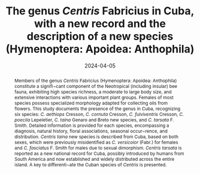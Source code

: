 ---
title: 'The genus <i>Centris</i> Fabricius in Cuba, with a new record and the description of a new species (Hymenoptera: Apoidea: Anthophila)'
date: '2024-04-05'
doi: ''
journal: Insecta Mundi
issue: '1041'
pagination: '1-26'
zoobank: 'urn:lsid:zoobank.org:pub:257916DF-2129-4694-876C-49C858046BF6'

authors:
  - first_name: 'Julio A.' 
    last_name: 'Genaro'
    affiliation: 'Florida State Collection of Arthropods 1911 SW 34th St., Gainesville, FL 32608-1268, USA'
    email: 'polimita@hotmail.com'
    orcid: 'https://orcid.org/0000-0002-1604-3254'

  - first_name: 'Dayron' 
    last_name: 'Breto'
    affiliation: 'Museo de Historia Natural “Tranquilino Sandalio de Noda”, Ecovida, calle Martí #202, esquina Comandante Pinares, Pinar del Río 20100, Cuba'
    email: 'dayron.breto@gmail.com'
    orcid: 'https://orcid.org/0000-0002-0027-6408'

download: 'https://drive.google.com/file/d/1FOfXVOjf1hzjmhEF0Guba9XecpBH6_zd'

supplementary: ''

keywords:
  - Bees
  - the Antilles
  - <i>Centris tarsata</i>
  - invasive species
  - natural history
  - floral associations
  - seasonal occurrence
  - distribution
  - key

categories:
  - Hymenoptera
  - Apoidea
  - Anthophila

references:
  - authors: LE, Santos FAR dos.
    year: 2010
    title: 'Pollen residues in nests of Centris tarsata Smith (Hymenoptera, Apidae, Centridini) in a tropical semiarid area in NE Brazil. Apidologie 41'
    pages: 557–567
    doi: 
    url: 
    access: 

  - authors: Alameda D, Corso AJ, González AP, Tejeda A, Rodríguez AL, Carralero MF, Barro A.
    year: 2023
    title: 'Bourreria havanensis: a nectar oasis in the serpentine shrub-wood of Lomas de Galindo? Revista del Jardín Botánico Nacional 44'
    pages: 1–8
    doi: 
    url: 
    access: 

  - authors: Alayo P.
    year: 1973
    title: 'Catálogo de los himenópteros de Cuba. Editorial Pueblo y Educación; Havana'
    pages: 218 p
    doi: 
    url: 
    access: 

  - authors: Alayo P.
    year: 1976
    title: 'Introducción al estudio de los himénopteros de Cuba. IX- Superfamilia Apoidea. Serie Biológica, Instituto de Zoología 68'
    pages: 1–35
    doi: 
    url: 
    access: 

  - authors: Ashmead WH.
    year: 1900
    title: 'Report upon the aculeate Hymenoptera of the islands of St. Vincent and Grenada, with additions to the parasitic Hymenoptera of the West Indies. Transactions of the Entomological Society of London 1900'
    pages: 207–367
    doi: 
    url: 
    access: 

  - authors: Breto D.
    year: 2021a
    title: 'Inventario de abejas y avispas apoideas (Hymenoptera: Apoidea) del Parque Nacional Guanahacabibes, Pinar del Río, Cuba. Revista Ecovida 11(1)'
    pages: 1–9
    doi: 
    url: 
    access: 

  - authors: Breto D.
    year: 2021b
    title: 'Inventario de las abejas (Hymenoptera: Apoidea) de la Reserva Ecológica Sierra de La Güira, Pinar del Río, Cuba. Novitates Caribaea 18'
    pages: 8–17
    doi: 
    url: 
    access: 

  - authors: Buchmann SL.
    year: 1987
    title: 'The ecology of oil flowers and their bees. Annual Review of Ecology and Systematics 18'
    pages: 343–369
    doi: 
    url: 
    access: 

  - authors: Buschini MLT, Wolff LL.
    year: 2006
    title: 'Nesting biology of Centris (Hemisiella) tarsata Smith in southern Brazil (Hymenoptera, Apidae, Centridini). Brazilian Journal of Biology 66'
    pages: 1091–1101
    doi: 
    url: 
    access: 

  - authors: Cockerell TDA.
    year: 1906
    title: 'The North American bees of the family Anthophoridae. Transactions of the American Entomological Society 32'
    pages: 63–116
    doi: 
    url: 
    access: 

  - authors: Coville RE, Frankie GW, Vinson SB.
    year: 1983
    title: 'Nests of Centris segregata (Hymenoptera: Anthophoridae) with a review of the nesting habits of the genus. Journal of the Kansas Entomological Society 56'
    pages: 109–122
    doi: 
    url: 
    access: 

  - authors: Crawford JC.
    year: 1906
    title: 'Some Costa Rican bees. Transactions of the American Entomological Society 32'
    pages: 157–163
    doi: 
    url: 
    access: 

  - authors: Cresson ET.
    year: 1865
    title: 'On the Hymenoptera of Cuba. Proceedings of the Entomological Society of Philadelphia 4'
    pages: 1–200
    doi: 
    url: 
    access: 

  - authors: Cresson ET.
    year: 1869
    title: 'Notes on Cuban Hymenoptera, with descriptions of new species. Transactions of the American Entomological Society 2'
    pages: 293–298
    doi: 
    url: 
    access: 

  - authors: Dalla Torre CG de.
    year: 1896
    title: 'Catalogus Hymenopterorum vol. X, Apidae (Anthophilia). Engelmann; Leipzig. Dórea M.d'
    pages: 643 p
    doi: 
    url: 
    access: 

  - authors: C, Santos FAR dos, Lima LC de LE, Figueroa LER.
    year: 2009
    title: 'Análise Polínica do Resíduo Pós-Emergência de Ninhos de Centris tarsata Smith (Hymenoptera: Apidae, Centridini). Neotropical Entomology 38(2)'
    pages: 197–202
    doi: 
    url: 
    access: 

  - authors: Duarte S.
    year: 2014
    title: 'El género Centris Fabricius, 1804 (Insecta: Apidae) en las colecciones del Museo Nacional de Historia Natural de Cuba. Boletín de la Sociedad Entomológica Aragonesa 55'
    pages: 331–334
    doi: 
    url: 
    access: 

  - authors: Fernández L, Cañizarez R, Gómez H.
    year: 1990
    title: 'Estudio de los grupos insulares y zonas litorales del Archipiélago Cubano, con fines turísticos. II. Cayos Mégano Grande, Cruz, Romano y Guajaba. Edit. Científico Técnica; Havana'
    pages: 207 p.
    doi: 
    url: 
    access: 

  - authors: Frankie GW, Newstrom L, Vinson SB, Barthell JF.
    year: 1993
    title: 'Nesting-habitat preferences of selected Centris bee species in Costa Rican dry forest. Biotropica 25'
    pages: 322–333
    doi: 
    url: 
    access: 

  - authors: Friese H.
    year: 1900
    title: 'Monographie der bienengattung Centris (s. lat). Annalen K. K. Naturhistoriche Hofmuseums, Wien 15'
    pages: 237–350
    doi: 
    url: 
    access: 

  - authors: Friese H.
    year: 1902
    title: 'Beitrag zur Apidenfauna der Grossen Antillen. Zeitschrift für Systematishe Hymenopterologie und Dipterologie 2'
    pages: 196–201
    doi: 
    url: 
    access: 

  - authors: Genaro JA.
    year: 1996
    title: 'Nest parasites (Coleoptera, Diptera, Hymenoptera) of some wasps and bees (Vespidae, Sphecidae, Colletidae, Megachilidae, Anthophoridae) in Cuba. Caribbean Journal of Science 32'
    pages: 239–240
    doi: 
    url: 
    access: 

  - authors: Genaro JA.
    year: 2004
    title: 'Las abejas de la Isla de la Juventud, Cuba (Hymenoptera: Apoidea). Boletín de la Sociedad Entomológica Aragonesa, Spain 34'
    pages: 177–179
    doi: 
    url: 
    access: 

  - authors: Genaro JA.
    year: 2007
    title: 'Las abejas (Hymenoptera: Apoidea: Anthophila) de la Hispaniola, Antillas. Boletín de la Sociedad Entomológica Aragonesa 40'
    pages: 247–254
    doi: 
    url: 
    access: 

  - authors: Genaro JA, Breto D.
    year: 2022
    title: 'Descripción de dos especies nuevas de Mesoplia Lepeletier (Hymenoptera: Apoidea: Apidae) para Cuba y Las Bahamas, con notas sobre taxonomía y distribución del género en las Antillas. Insecta Mundi 0929'
    pages: 1–17
    doi: 
    url: 
    access: 

  - authors: Guérin-Méneville FE.
    year: 1844
    title: 'Iconographie du regne animal de G. Cuvier, on représention d’apres nature de l’une des especes les plus remarquables et souvent non encore figurées de chaque genre d’animaux, pouvant servir d’atlas a tous les traités de zoologie. Vol. 3 (text). Insects. Fain and Thunot; Paris'
    pages: 576 p
    doi: 
    url: 
    access: 

  - authors: Gundlach J.
    year: 1886
    title: 'Contribución a la Entomología Cubana. Tomo II. Imprenta La Antilla; Havana'
    pages: 396 p
    doi:
    url: 
    access: 

  - authors: Hebert PDN, Cywinska A, Ball SL, deWaard JR.
    year: 2003
    title: 'Biological identifications through DNA barcodes. Proceedings of the Royal Society of London, Series B, Biological Sciences 270'
    pages: 313–321
    doi: 
    url: 
    access: 

  - authors: Jayasingh DB, Freeman BE.
    year: 1980
    title: 'Trap-nesting solitary aculeates (Insecta: Hymenoptera) in St Catherine, Jamaica. Caribbean Journal of Science 15'
    pages: 69–78
    doi: 
    url: 
    access: 

  - authors: Kimura M.
    year: 1980
    title: 'A simple method for estimating evolutionary rates of base substitutions through comparative studies of nucleotide sequences. Journal of Molecular Evolution 16'
    pages: 111–120
    doi: 
    url: 
    access: 

  - authors: Lepeletier de Saint-Fargeau A.
    year: 1841
    title: 'Histoire Naturelle des Insectes. Hyménoptères. Paris 2'
    pages: 1–680
    doi: 
    url: 
    access: 

  - authors: Lutz FE, Cockerell TDA.
    year: 1920
    title: 'Notes on the distribution and bibliography of North American bees of the families Apidae, Meliponidae, Bombidae, Euglossidae, and Anthophoridae. Bulletin of the American Museum of Natural History 42'
    pages: 491–641
    doi: 
    url: 
    access: 

  - authors: Martins AC, Melo GAR.
    year: 2016
    title: 'The New World oil-collecting bees Centris and Epicharis (Hymenoptera, Apidae): molecular phylogeny and biogeographic history. Zoologica Scripta 45'
    pages: 22–33
    doi: 
    url: 
    access: 

  - authors: Martins HOJ, Vivallo F, Silva Ferreira V.
    year: 2020
    title: 'Notes on the nest architecture of Centris (Centris) caxiensis Ducke (Hymenoptera: Apidae) in an urban dry forest fragment in northeastern Brazil. Revista Chilena de Entomología 46(3)'
    pages: 365–371
    doi: 
    url: 
    access: 

  - authors: Michener CD.
    year: 1951
    title: 'Subgeneric groups of Hemisia (Hymenoptera, Apoidea). Journal of the Kansas Entomological Society 24'
    pages: 1–11
    doi: 
    url: 
    access: 

  - authors: Michener CD.
    year: 1954
    title: 'Bees of Panamá. Bulletin of the American Museum of Natural History 104'
    pages: 1–175
    doi: 
    url: 
    access: 

  - authors: Michener CD.
    year: 2007
    title: 'The bees of the world. 2nd edition. Johns Hopkins University Press; Baltimore, MD'
    pages: xvi + [1] + 953 p
    doi: 
    url: 
    access: 

  - authors: Michener CD, Lange RB.
    year: 1958
    title: 'Observations on the ethology of Neotropical anthophorine bees (Hymenoptera: Apoidea). Science Bulletin of the University of Kansas 39'
    pages: 69–96
    doi: 
    url: 
    access: 

  - authors: Moure J.
    year: 1960
    title: 'Notes on the types of Neotropical bees described by Fabricius (Hymenoptera: Apoidea). Studia Entomologica 3'
    pages: 97–160
    doi: 
    url: 
    access: 

  - authors: Moure JS.
    year: 1969
    title: 'Notas sobre algumas espécies de Centris da Guiana (Hym., Apoidea). Anais da Academia Brasileira de Ciência 41(1)'
    pages: 113–123
    doi: 
    url: 
    access: 

  - authors: Moure JS.
    year: 2003
    title: 'Duas espécies novas de Centris (Heterocentris) Cockerell, da região amazônica e do Brasil Central (Hymenoptera, Apoidea). Revista Brasileira de Zoologia 20'
    pages: 265–268
    doi: 
    url: 
    access: 

  - authors: Moure JS, Melo GAR.
    year: 2023
    title: 'Centridini Cockerell & Cockerell, 1901. In: Moure JS, Urban D, Melo GAR (orgs.). Catalogue of Bees (Hymenoptera, Apoidea) in the Neotropical Region – online version.'
    pages: 
    doi: 
    url: http://moure.cria.org.br/catalogue
    access: (Last accessed March 1, 2023.)

  - authors: Moure JS, Melo GAR, Vivallo F.
    year: 2007
    title: 'Centridini Cockerell & Cockerell. p. 83–142. In: Moure JS, Urban D, Melo GAR (orgs.). Catalogue of bees (Hymenoptera, Apoidea) in the Neotropical region. Sociedade Brasileira de Entomologia; Curitiba, Brazil'
    pages: 1058 p
    doi: 
    url: 
    access: 

  - authors: Neff JL, Simpson BB.
    year: 1981
    title: 'Oil-collecting structures in the Anthophoridae (Hymenoptera): morphology, function, and use in systematics. Journal of the Kansas Entomological Society 54'
    pages: 95–123
    doi: 
    url: 
    access: 

  - authors: Neff JL, Simpson BB.
    year: 2017
    title: 'Vogel’s great legacy: The oil flower and oil-collecting bee syndrome. Flora 232'
    pages: 104–116
    doi: 
    url: 
    access: 

  - authors: Portuondo E, Fernández JL.
    year: 2004
    title: 'Biodiversidad del orden Hymenoptera en los macizos montañosos de Cuba oriental. Boletín de la Sociedad Entomológica Aragonesa 35'
    pages: 121–136
    doi: 
    url: 
    access: 

  - authors: Roig-Alsina A.
    year: 2000
    title: 'Claves para las especies argentinas de Centris (Hymenoptera, Apidae), con descripción de nuevas especies y notas sobre distribución. Revista del Museo Argentino de Ciencias Naturales 2'
    pages: 171–193
    doi: 
    url: 
    access: 

  - authors: Sagra R de la.
    year: 1857
    title: 'Historia física, política y natural de la isla de Cuba. Tomo VII. Crustáceos, aragnides é insectos. Librería A. Bertrand; Paris'
    pages: 371 p
    doi: 
    url: 
    access: 

  - authors: Smith F.
    year: 1854
    title: 'Catalogue of the Hymenopterous insects in the collection of the British Museum. II Apidae. British Museum; London'
    pages: 465 p
    doi: 
    url: 
    access: 

  - authors: Smith F.
    year: 1874
    title: 'A revision of the genera Epicharis, Centris, Eulaema, and Euglossa belonging to the familiy Apidae, section Scopulipedes. Annals and Magazine of Natural History (ser. 4) 13'
    pages: 357–373
    doi: 
    url: 
    access: 

  - authors: Snelling RR.
    year: 1966
    title: 'The taxonomy and nomenclature of some North American bees of the genus Centris with description of new species (Hymenoptera: Anthophoridae). Contributions in Science, Los Angeles County Museum of Natural History 112'
    pages: 1
    doi: 
    url: 
    access: 

  - authors: Snelling RR.
    year: 1974
    title: 'Notes on the distribution and taxonomy of some North American Centris (Hymenoptera: Anthophoridae). Contributions in Science, Natural History Museum of Los Angeles County 259'
    pages: 1
    doi: 
    url: 
    access: 

  - authors: Snelling RR.
    year: 1984
    title: 'Studies on the taxonomy and distribution of American Centridine bees (Hymenoptera: Anthophoridae). Contributions in Science, Natural History Museum of Los Angeles County 347'
    pages: 1–69
    doi: 
    url: 
    access: 

  - authors: Thiele R.
    year: 2003
    title: 'A review of Central American Centris (Heterocentris) and evidence for male dimorphism in C. labrosa (Hymenoptera, Apidae). Deutsche Entomologische Zeitschrift 50'
    pages: 237–242
    doi: 
    url: 
    access: 

  - authors: Vale A, Navarro L, Rojas D, Álvarez JC.
    year: 2011
    title: 'Breeding system and pollination by mimicry of the orchid Tolumnia guibertiana in Western Cuba. Plant Species Biology 26'
    pages: 163–173
    doi: 
    url: 
    access: 

  - authors: Vélez D, Vivallo F.
    year: 2012
    title: 'A new South American species of Centris (Heterocentris) Cockerell, 1899 with a key to the species with hornlike projections on the clypeus (Hymenoptera: Apidae: Centridini). Zootaxa 3357'
    pages: 49–55
    doi: 
    url: 
    access: 

  - authors: Vieira de Jesus BM, Garófalo CA.
    year: 2000
    title: 'Nesting behaviour of Centris (Heterocentris) analis (Fabricius) in southeastern Brazil (Hymenoptera, Apidae, Centridini). Apidologie 31'
    pages: 503–515
    doi: 
    url: 
    access: 

  - authors: Vinson SB, Frankie G.
    year: 1977
    title: 'Nest of Centris aethyctera (Hymenoptera: Apoidea: Anthophoridae) in the dry forest of Costa Rica. Journal of the Kansas Entomological Society 50(2)'
    pages: 301–311
    doi: 
    url: 
    access: 

  - authors: Vinson SB, Frankie GW.
    year: 1988
    title: 'A comparative study of the ground nests of Centris flavifrons and Centris aethiocesta (Hymenoptera: Anthophoridae). Entomologia Experimentalis et Applicata, 49(1–2)'
    pages: 181–187
    doi: 
    url: 
    access: 

  - authors: Vinson SB, Frankie GW, Coville RE.
    year: 1987
    title: 'Nesting Habits of Centris flavofasciata Friese (Hymenoptera: Apoidea: Anthophoridae) in Costa Rica. Journal of the Kansas Entomological Society 60(2)'
    pages: 249–263
    doi: 
    url: 
    access: 

  - authors: Vinson SB, Frankie GW, Rao A.
    year: 2011
    title: 'The importance of odor in nest site selection by a lodger bee, Centris bicornuta Mocsáry (Hymenoptera: Apidae) in the dry forest of Costa Rica. Neotropical Entomology 40(2)'
    pages: 176–180
    doi: 
    url: 
    access: 

  - authors: Vinson SB, Frankie GW, Williams HJ.
    year: 1996
    title: 'Chemical ecology of bees of the genus Centris (Hymenoptera: Apidae). Florida Entomologist 79'
    pages: 109–129
    doi: 
    url: 
    access: 

  - authors: Vivallo F.
    year: 2014
    title: 'Revision of the species of Centris (Xanthemisia) Moure, 1945 (Hymenoptera: Apidae: Centridini) from the Caribbean Islands. Zootaxa 3821'
    pages: 58–70
    doi: 
    url: 
    access: 

  - authors: Vivallo F.
    year: 2019
    title: 'Lectotype designations, taxonomic notes and new synonymies in some species of the bee genus Centris Fabricius, 1804 described by Amédée Lepeletier de Saint-Fargeau (Hymenoptera: Apidae). Zootaxa 4624(1)'
    pages: 23–40
    doi: 
    url: 
    access: 

  - authors: Vivallo F.
    year: 2020a
    title: 'The Centris bees described by Ezra Townsend Cresson (Hymenoptera: Apidae). Iheringia, Serie Zoologia 110'
    pages: 1–7
    doi: 
    url: 
    access: 

  - authors: Vivallo F.
    year: 2020b
    title: 'Lectotype designations taxonomic notes and new synonymies in some species of the bee genus Centris Fabricius, 1804 described by Frederick Smith (Hymenoptera: Apidae). Zootaxa 4729'
    pages: 151–176
    doi: 
    url: 
    access: 

  - authors: Vivallo F, Vélez D.
    year: 2016
    title: 'A synopsis of the subgenus Centris (Hemisiella) Moure, 1945 (Hymenoptera: Apidae: Centridini) in Colombia, with description of a new species. Zootaxa 4162(1)'
    pages: 107–133
    doi: 
    url: 
    access: 

  - authors: Vivallo F, Vélez D, Fernández F.
    year: 2013
    title: 'A new species of Centris (Xanthemisia) Moure, 1945 from South America with a synopsis of the known species of the subgenus in Colombia (Hymenoptera: Apidae: Centridini). Zootaxa 3694'
    pages: 81–91
    doi: 
    url: 
    access: 

  - authors: Vivallo F, Zanella FCV.
    year: 2012
    title: 'A new species of Centris (Paracentris) Cameron, 1903 from northeastern Brazil, with a key for the Centris species of the Caatinga region (Hymenoptera: Apidae). Zootaxa 3298'
    pages: 1–16
    doi: 
    url: 
    access: 

abstract: 'Members of the genus <i>Centris </i>Fabricius (Hymenoptera: Apoidea: Anthophila) constitute a signifi¬cant component of the Neotropical (including insular) bee fauna, exhibiting high species richness, a moderate to large body size, and extensive interactions with various important plant groups. Females of most species possess specialized morphology adapted for collecting oils from flowers. This study documents the presence of the genus in Cuba, recognizing six species: <i>C. aethiops </i>Cresson, <i>C. cornuta </i>Cresson, <i>C. fulviventris </i>Cresson, <i>C. poecila </i>Lepeletier, <i>C. taina </i>Genaro and Breto new species, and <i>C. tarsata </i>F. Smith. Detailed information is provided for each species, encompassing a diagnosis, natural history, floral associations, seasonal occur¬rence, and distribution. <i>Centris taina </i>new species is described from Cuba, based on both sexes, which were previously misidentified as <i>C. versicolor </i>(Fabr.) for females and <i>C. fasciatus </i>F. Smith for males due to sexual dimorphism. <i>Centris tarsata </i>is reported as a new national record for Cuba, possibly introduced by humans from South America and now established and widely distributed across the entire island. A key to differenti¬ate the Cuban species of <i>Centris </i>is presented.'

---